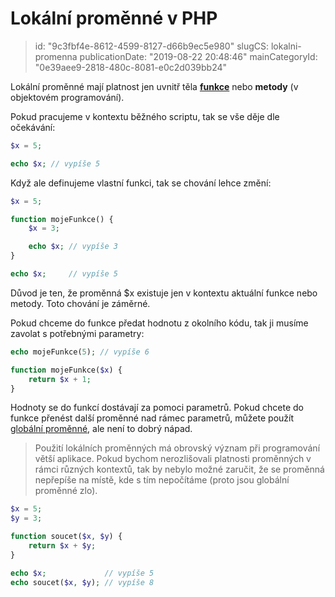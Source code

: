 Lokální proměnné v PHP
======================

> id: "9c3fbf4e-8612-4599-8127-d66b9ec5e980"
> slugCS: lokalni-promenna
> publicationDate: "2019-08-22 20:48:46"
> mainCategoryId: "0e39aee9-2818-480c-8081-e0c2d039bb24"

Lokální proměnné mají platnost jen uvnitř těla **<a href="/prikazy-a-funkce">funkce</a>** nebo **metody** (v objektovém programování).

Pokud pracujeme v kontextu běžného scriptu, tak se vše děje dle očekávání:

```php
$x = 5;

echo $x; // vypíše 5
```

Když ale definujeme vlastní funkci, tak se chování lehce změní:

```php
$x = 5;

function mojeFunkce() {
    $x = 3;

    echo $x; // vypíše 3
}

echo $x;     // vypíše 5
```


Důvod je ten, že proměnná $x existuje jen v kontextu aktuální funkce nebo metody. Toto chování je záměrné.

Pokud chceme do funkce předat hodnotu z okolního kódu, tak ji musíme zavolat s potřebnými parametry:

```php
echo mojeFunkce(5);	// vypíše 6

function mojeFunkce($x) {
    return $x + 1;
}
```


Hodnoty se do funkcí dostávají za pomoci parametrů. Pokud chcete do funkce přenést další proměnné nad rámec parametrů, můžete použít <a href="/globalni-promenna">globální proměnné</a>, ale není to dobrý nápad.

> Použití lokálních proměnných má obrovský význam při programování větší aplikace. Pokud bychom nerozlišovali platnosti proměnných v rámci různých kontextů, tak by nebylo možné zaručit, že se proměnná nepřepíše na místě, kde s tím nepočítáme (proto jsou globální proměnné zlo).

```php
$x = 5;
$y = 3;

function soucet($x, $y) {
    return $x + $y;
}

echo $x;             // vypíše 5
echo soucet($x, $y); // vypíše 8
```
